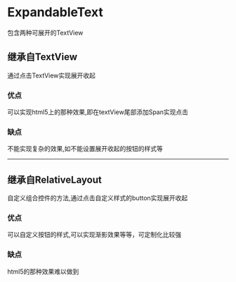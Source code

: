 # ExpandableText
包含两种可展开的TextView
## 继承自TextView 
通过点击TextView实现展开收起
### 优点 
  可以实现html5上的那种效果,即在textView尾部添加Span实现点击
### 缺点
  不能实现复杂的效果,如不能设置展开收起的按钮的样式等
  
-----------------
  
## 继承自RelativeLayout
自定义组合控件的方法,通过点击自定义样式的button实现展开收起
### 优点
  可以自定义按钮的样式,可以实现渐影效果等等，可定制化比较强
### 缺点
  html5的那种效果难以做到
